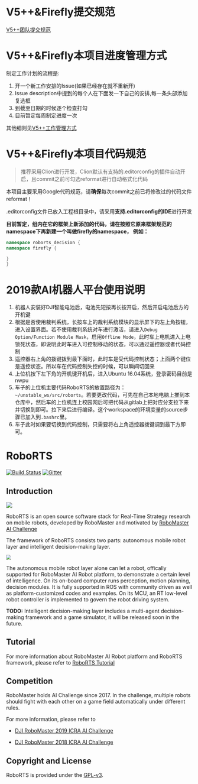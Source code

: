 # V5++&Firefly提交规范

[V5++团队提交规范](http://git.npu5v5.cn/v5/Management/blob/master/团队规范/V5++提交规范.md)

# V5++&Firefly本项目进度管理方式

制定工作计划的流程是:
1. 开一个新工作安排的Issue(如果已经存在就不重新开)
2. Issue description中提到的每个人在下面发一下自己的安排,每一条头部添加复选框
3. 到截至日期的时候逐个检查打勾
4. 目前暂定每周制定进度一次

其他细则见[V5++工作管理方式](http://git.npu5v5.cn/v5/Management/blob/master/团队规范/V5++工作管理方式.md)

# V5++&Firefly本项目代码规范

> 推荐采用Clion进行开发，Clion默认有支持的.editorconfig的插件自动开启，且commit之前可勾选reformat进行自动格式化代码

本项目主要采用Google代码规范，请**确保**每次commit之前已将修改过的代码文件reformat！

.editorconfig文件已放入工程根目录中，请采用**支持.editorconfig的IDE**进行开发

**目前暂定，组内在它的框架上新添加的代码，请在按照它原来框架规范的namespace下再新建一个叫做firefly的namespace， 例如：**

```c++
namespace roborts_decision {
namespace firefly {

}
}
```

# 2019款AI机器人平台使用说明

1. 机器人安装好DJI智能电池后，电池先短按再长按开启，然后开启电池后方的开机键
2. 根据是否使用裁判系统，长按车上的裁判系统模块的显示屏下的左上角按钮，进入设置界面。若不使用裁判系统对车进行激活，请进入`Debug Option/Function Module Mask`，启用`Offline Mode`，此时车上电机进入上电锁死状态，即说明此时车进入可控制移动的状态，可以通过遥控器或者代码控制
3. 遥控器右上角的拨键拨到最下面时，此时车是受代码控制状态；上面两个键位是遥控状态。所以车在代码控制失控的时候，可以瞬间切回来
4. 上位机按下左下角的开机键开机后，进入Ubuntu 16.04系统，登录密码目前是nwpu
5. 车子的上位机主要代码RoboRTS的放置路径为：`~/unstable_ws/src/roborts`。若要更改代码，可先在自己本地电脑上推到本仓库中，然后车的上位机连上校园网后可把代码从gitlab上把对应分支拉下来并切换到即可。拉下来后进行编译。这个workspace的环境变量的source步骤已加入到`.bashrc`里。
6. 车子此时如果要切换到代码控制，只需要将右上角遥控器拨键调到最下方即可。

# RoboRTS

[![Build Status](https://travis-ci.org/RoboMaster/RoboRTS.svg?branch=master)](https://travis-ci.org/RoboMaster/RoboRTS)
[![Gitter](https://badges.gitter.im/RoboMaster/RoboRTS.svg)](https://gitter.im/RoboMaster/RoboRTS?utm_source=badge&utm_medium=badge&utm_campaign=pr-badge)

## Introduction

<img src="images/robot.jpg" style="zoom:100%;display: inline-block; float:middle"/>

RoboRTS is an open source software stack for Real-Time Strategy research on mobile robots, developed by RoboMaster and motivated by [RoboMaster AI Challenge](#competition)

The framework of RoboRTS consists two parts: autonomous mobile robot layer and intelligent decision-making layer.

<img src="images/system.png" style="zoom:80%;display: inline-block; float:middle"/>

The autonomous mobile robot layer alone can let a robot, offically supported for RoboMaster AI Robot platform, to demonstrate a certain level of intelligence. On its on-board computer runs perception, motion planning, decision modules. It is fully supported in ROS with community driven as well as platform-customized codes and examples. On its MCU, an RT low-level robot controller is implemented to govern the robot driving system.  

**TODO:** Intelligent decision-making layer includes a multi-agent decision-making framework and a game simulator, it will be released soon in the future.

## Tutorial

For more information about RoboMaster AI Robot platform and RoboRTS framework, please refer to [RoboRTS Tutorial](https://robomaster.github.io/RoboRTS-Tutorial/#/)

## Competition

RoboMaster holds AI Challenge since 2017. In the challenge, multiple robots should fight with each other on a game field automatically under different rules.

For more information, please refer to

- [DJI RoboMaster 2019 ICRA AI Challenge](https://icra2019.org/competitions/dji-robomaster-ai-challenge)

- [DJI RoboMaster 2018 ICRA AI Challenge](https://icra2018.org/dji-robomaster-ai-challenge/)

## Copyright and License

RoboRTS is provided under the [GPL-v3](COPYING).
